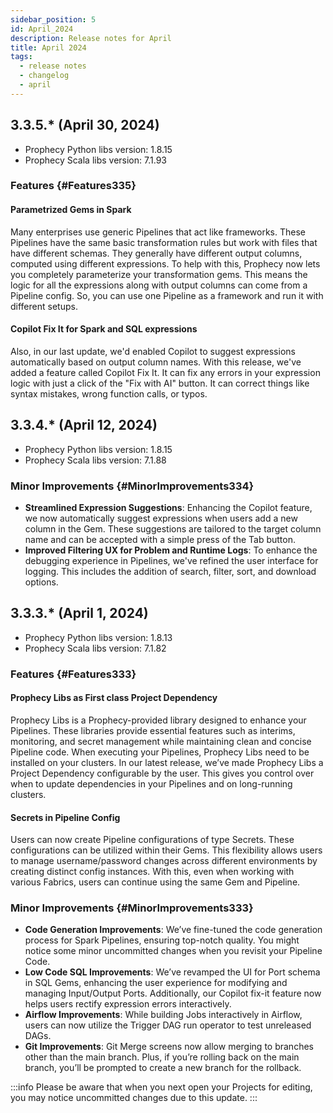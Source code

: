 ```yaml
---
sidebar_position: 5
id: April_2024
description: Release notes for April
title: April 2024
tags:
  - release notes
  - changelog
  - april
---
```


## 3.3.5.\* (April 30, 2024)

- Prophecy Python libs version: 1.8.15
- Prophecy Scala libs version: 7.1.93

### Features {#Features335}

#### Parametrized Gems in Spark

Many enterprises use generic Pipelines that act like frameworks. These Pipelines have the same basic transformation rules but work with files that have different schemas. They generally have different output columns, computed using different expressions.
To help with this, Prophecy now lets you completely parameterize your transformation gems. This means the logic for all the expressions along with output columns can come from a Pipeline config. So, you can use one Pipeline as a framework and run it with different setups.

#### Copilot Fix It for Spark and SQL expressions

Also, in our last update, we'd enabled Copilot to suggest expressions automatically based on output column names. With this release, we've added a feature called Copilot Fix It. It can fix any errors in your expression logic with just a click of the "Fix with AI" button. It can correct things like syntax mistakes, wrong function calls, or typos.

## 3.3.4.\* (April 12, 2024)

- Prophecy Python libs version: 1.8.15
- Prophecy Scala libs version: 7.1.88

### Minor Improvements {#MinorImprovements334}

- **Streamlined Expression Suggestions**: Enhancing the Copilot feature, we now automatically suggest expressions when users add a new column in the Gem. These suggestions are tailored to the target column name and can be accepted with a simple press of the Tab button.
- **Improved Filtering UX for Problem and Runtime Logs**: To enhance the debugging experience in Pipelines, we've refined the user interface for logging. This includes the addition of search, filter, sort, and download options.

## 3.3.3.\* (April 1, 2024)

- Prophecy Python libs version: 1.8.13
- Prophecy Scala libs version: 7.1.82

### Features {#Features333}

#### Prophecy Libs as First class Project Dependency

Prophecy Libs is a Prophecy-provided library designed to enhance your Pipelines. These libraries provide essential features such as interims, monitoring, and secret management while maintaining clean and concise Pipeline code. When executing your Pipelines, Prophecy Libs need to be installed on your clusters.
In our latest release, we’ve made Prophecy Libs a Project Dependency configurable by the user. This gives you control over when to update dependencies in your Pipelines and on long-running clusters.

#### Secrets in Pipeline Config

Users can now create Pipeline configurations of type Secrets. These configurations can be utilized within their Gems. This flexibility allows users to manage username/password changes across different environments by creating distinct config instances. With this, even when working with various Fabrics, users can continue using the same Gem and Pipeline.

### Minor Improvements {#MinorImprovements333}

- **Code Generation Improvements**: We’ve fine-tuned the code generation process for Spark Pipelines, ensuring top-notch quality. You might notice some minor uncommitted changes when you revisit your Pipeline Code.
- **Low Code SQL Improvements**: We’ve revamped the UI for Port schema in SQL Gems, enhancing the user experience for modifying and managing Input/Output Ports. Additionally, our Copilot fix-it feature now helps users rectify expression errors interactively.
- **Airflow Improvements**: While building Jobs interactively in Airflow, users can now utilize the Trigger DAG run operator to test unreleased DAGs.
- **Git Improvements**: Git Merge screens now allow merging to branches other than the main branch. Plus, if you’re rolling back on the main branch, you’ll be prompted to create a new branch for the rollback.

:::info
Please be aware that when you next open your Projects for editing, you may notice uncommitted changes due to this update.
:::
